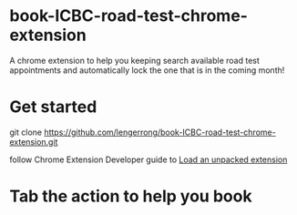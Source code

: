 # book-ICBC-road-test-chrome-extension
A chrome extension to help you keeping search available road test appointments and automatically lock the one that is in the coming month!

# Get started
git clone https://github.com/lengerrong/book-ICBC-road-test-chrome-extension.git

follow Chrome Extension Developer guide to [Load an unpacked extension](https://developer.chrome.com/docs/extensions/mv3/getstarted/#unpacked)

# Tab the action to help you book

